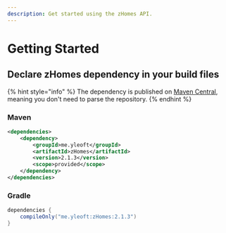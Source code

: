 ```yaml
---
description: Get started using the zHomes API.
---
```


# Getting Started

## Declare zHomes dependency in your build files

{% hint style="info" %}
The dependency is published on [Maven Central](https://mvnrepository.com/repos/central), meaning you don't need to parse the repository.
{% endhint %}

### Maven

```xml
<dependencies>
    <dependency>
        <groupId>me.yleoft</groupId>
        <artifactId>zHomes</artifactId>
        <version>2.1.3</version>
        <scope>provided</scope>
    </dependency>
</dependencies>
```

### Gradle

```gradle
dependencies {
    compileOnly("me.yleoft:zHomes:2.1.3")
}
```

